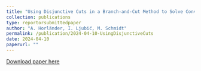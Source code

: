 ```yaml
---
title: "Using Disjunctive Cuts in a Branch-and-Cut Method to Solve Convex Integer Nonlinear Bilevel Problems"
collection: publications
type: reportorsubmittedpaper
author: "A. Horländer, I. Ljubić, M. Schmidt"
permalink: /publication/2024-04-10-UsingDisjunctiveCuts
date: 2024-04-10
paperurl: ""
---
```


[Download paper here](https://optimization-online.org/?p=25955)
